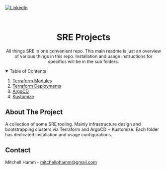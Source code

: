 [![LinkedIn][linkedin-shield]][linkedin-url]



<!-- PROJECT LOGO -->
<br />
<p align="center">
  <h1 align="center">SRE Projects</h3>

  <p align="center">
    All things SRE in one convenient repo. This main readme is just an overview of various things in this repo. Installation and usage instructions for specifics will be in the sub folders.
    <br />
  </p>
</p>



<!-- TABLE OF CONTENTS -->
<details open="open">
  <summary>Table of Contents</summary>
  <ol>
    <li><a href="https://github.com/MitchellHamm/SRE/tree/main/terraform/modules">Terraform Modules</a></li>
    <li><a href="#">Terraform Deployments</a></li>
    <li><a href="#">ArgoCD</a></li>
    <li><a href="#">Kustomize</a></li>
  </ol>
</details>



<!-- ABOUT THE PROJECT -->
## About The Project

A collection of some SRE tooling. Mainly infrastructure design and bootstrapping clusters via Terraform and ArgoCD + Kustomize. Each folder has dedicated installation and usage configurations.

<!-- CONTACT -->
## Contact

Mitchell Hamm - mitchellphamm@gmail.com

[linkedin-shield]: https://img.shields.io/badge/-LinkedIn-black.svg?style=for-the-badge&logo=linkedin&colorB=555
[linkedin-url]: https://www.linkedin.com/in/mitchell-hamm-b9964a112
